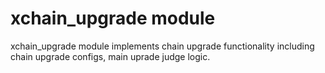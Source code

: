 # xchain_upgrade module
xchain_upgrade module implements chain upgrade functionality including chain upgrade configs, main uprade judge logic.